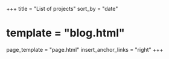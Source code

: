+++
title = "List of projects"
sort_by = "date"
# template = "blog.html"
page_template = "page.html"
insert_anchor_links = "right"
+++
